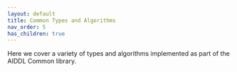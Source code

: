 ```yaml
---
layout: default
title: Common Types and Algorithms
nav_order: 5
has_children: true
---
```


Here we cover a variety of types and algorithms implemented as part of the AIDDL
Common library.
